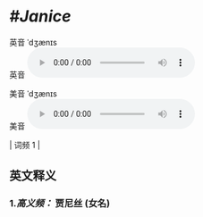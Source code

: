 # ***\#Janice*** 
英音 ˈdʒænɪs  
英音
<audio src="./media/Janice-B.aac" controls="controls"></audio>

美音 ˈdʒænɪs  
美音
<audio src="./media/Janice.aac" controls="controls"></audio>



| 词频 1 |  

英文释义
---
### 1.*高义频：* **贾尼丝 (女名)**  



